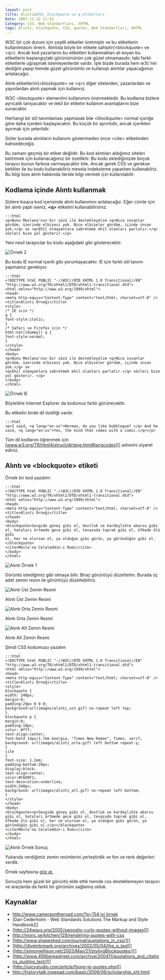 ```yaml
---
layout: post
title: Alıntı&#58; blockquote ve q etiketleri
Date: 2007-11-12 11:52
Category: CSS, Web Standartları, XHTML
tags: Alıntı, blockquote, CSS, quotes, Web Standartları, XHTML
---
```


W3C bir çok durum için çeşitli etiketler üretmiştir ve bu etiketlerin
kullanılmasını önerir. Alıntıda böyle bir etikete
sahiptir(<blockquote\> ve <q\>). Ancak kod yazarlarını bu etiketleri
kullanmaktan alı koyan bu etiketlerin başlangıçtaki görünümünün çok
güzel olmamasıdır, tabi farklı etiketlerle uğraşmak istemeyenlerde
vardır. İşte bizde burada hem w3c'nin dediğini yapıp hemde güzel
görünümlü ve kullanışlı alıntılar yapacağımızı anlatacağız.

Alıntı etiketlerini(<blockquote\> ve <q\>) diğer sitelerden,
yazarlardan ve yayınlardan alıntı yapmak için kullanırız.

W3C <blockquote\> elementini kullanımını önermektedir. Bu kodlama
bizlere ayrıcalık tanıyacaktır ve tekil bir etiketin kullanım
avantajlarını bize sunacaktır.

Herhangi bir stil tanımlaması yapmasak bile <blockquote\> normal
içeriğe göre daha içerden başlayacaktır. Bu küçük bir ayrıntıdır, ancak
içerikten ayırmak için yeterlidir.

Sizler burada alıntıların kullanımı göstermeden önce <cite\>
etiketinden bahsedeceğiz.

Bu zamanı geçmiş bir etiket değildir. Bu kod alıntıları aldığımız
siteleri belirtmek için kullanacağımız bir özelliktir. Bu kodu
eklediğinizde birçok tarayıcı bunun farkına varmayacaktır bile. Ancak
gerek CSS ve gerekse betikler ile bu kodu kullanabiliriz mesela
indeksleme yaparken kullanabilriz. Bu bilgi bize alıntı hakkında ileride
bilgi vermek için kullanılabilir.

## Kodlama içinde Alıntı kullanmak

Sizlere kısaca kod içerisinde alıntı kullanımını anlatacağız. Eğer cümle
için bir alıntı yaptı iseniz, **<q\>** etiketini kullanabilirsiniz.

	:::html
	<p>Bunu Mevlana'nın bir sözü ile destekleyelim <q>Nice insanlar gördüm, üzerinde elbisesi yok. Nice elbiseler gördüm, içinde insan yok.</q> ve <q>Ehil olmayanlara sabretmek ehil olanları parlatır.</q> sözleri bize yol gösterir.</p>

Yeni nesil tarayıcılar bu kodu aşağıdaki gibi gösterecektir.

![Örnek 2][]

Bu kodu IE normal içerik gibi yorumlayacaktır. IE için farklı stil
tanımı yapmamız gerekiyor.

	:::html
	<!DOCTYPE html PUBLIC "-//W3C//DTD XHTML 1.0 Transitional//EN" "http://www.w3.org/TR/xhtml1/DTD/xhtml1-transitional.dtd">
	<html xmlns="http://www.w3.org/1999/xhtml">
	<head>
	<meta http-equiv="Content-Type" content="text/html; charset=utf-8" />
	<title>Alıntı Örneği</title>
	<style>
	/* IE icin */
	q {
	font-style:italic;
	}
	/* Safari ve Firefox icin */
	html:not([dummy]) q {
	font-style:normal;
	}
	</style>
	</head>
	<body>
	<p>Bunu Mevlana'nın bir sözü ile destekleyelim <q>Nice insanlar gördüm, üzerinde elbisesi yok. Nice elbiseler gördüm, içinde insan yok.</q> ve
	<q>Ehil olmayanlara sabretmek ehil olanları parlatır.</q> sözleri bize yol gösterir. </p>
	</body>
	</html>

![Örnek IE][]

Böylelikle Internet Explorer da kodumuz farklı görünecektir.

Bu etiketin birde dil özelliği vardır.

	:::html
	<p>I said, <q lang="en-us">Herman, do you like bubblegum? </q> And he said, <q lang="en-us">Yes, the kind that comes with a comic.</q></p>

Tüm dil kodlarını öğrenmek için [www.w3.org/TR/html4/struct/dirlang.html#langcodes][] adresini ziyaret ediniz.

## Alıntı ve **<blockquote\>** etiketi

Örnek bir kod yazalım:

	:::html
	<!DOCTYPE html PUBLIC "-//W3C//DTD XHTML 1.0 Transitional//EN" "http://www.w3.org/TR/xhtml1/DTD/xhtml1-transitional.dtd">
	<html xmlns="http://www.w3.org/1999/xhtml">
	<head>
	<meta http-equiv="Content-Type" content="text/html; charset=utf-8" />
	<title>Alıntı Örneği</title>
	</head>
	<body>
	<blockquote>Sevgide güneş gibi ol, dostluk ve kardeşlikte akarsu gibi ol, hataları örtmede gece gibi ol, tevazuda toprak gibi ol, öfkede ölü gibi
	ol, her ne olursan ol, ya olduğun gibi görün, ya göründüğün gibi ol.</blockquote>
	<cite>Mevla'na Celaleddin-i Rumi</cite>
	</body>
	</html>

![Alıntı Örnek 1][]

Görüntü istediğimiz gibi olmaya bilir. Biraz görüntüyü düzeltelim.
Burada üç adet zemin resim ile görüntüyü düzeltebiliriz.

![Alıntı Üst Zemin Resmi][]

Alıntı Üst Zemin Resmi

![Alıntı Orta Zemin Resmi][]

Alıntı Orta Zemin Resmi

![Alıntı Alt Zemin Resmi][]

Alıntı Alt Zemin Resmi

Şimdi CSS kodumuzu yazalım

	:::html
	<!DOCTYPE html PUBLIC "-//W3C//DTD XHTML 1.0 Transitional//EN" "http://www.w3.org/TR/xhtml1/DTD/xhtml1-transitional.dtd">
	<html xmlns="http://www.w3.org/1999/xhtml">
	<head>
	<meta http-equiv="Content-Type" content="text/html; charset=utf-8" />
	<title>Alıntı Örneği</title>
	<style>
	blockquote {
	width: 240px;
	margin:0;
	padding:29px 0 0 0;
	background:url(images/alinti_ust.gif) no-repeat left top;
	}
	blockquote p {
	margin:0;
	padding:10px;
	color: #fff;
	text-align:center;
	font:bold 14px/1.7em Georgia, "Times New Roman", Times, serif;
	background: url(images/alinti_orta.gif) left bottom repeat-y;
	}
	cite
	{
	font-size: 1.2em;
	padding-bottom:29px;
	display:block;
	text-align:center;
	color:#C6D9F1;
	text-decoration:underline;
	width:240px;
	background: url(images/alinti_alt.gif) no-repeat left bottom;
	}
	</style>
	</head>
	<body>
	<blockquote><p>Sevgide güneş gibi ol, dostluk ve kardeşlikte akarsu gibi ol, hataları örtmede gece gibi ol, tevazuda toprak gibi ol, öfkede ölü gibi ol, her ne olursan ol, ya olduğun gibi görün, ya göründüğün gibi ol.</p></blockquote>
	<cite>Mevla'na Celaleddin-i Rumi</cite>
	</body>
	</html>

![Alıntı Örnek Sonuç][]

Yukarıda verdiğimiz zemin resimlerini yerleştirdik ve fon ve renk
değerleri verdik.

Örnek sayfasına [göz at.][]

Sonuçta hem güzel bir görüntü elde ettik hemde css desteklemeyen
tarayıcı ve araçlarda da farklı bir görünüm sağlamış olduk.

## Kaynaklar

-   [http://www.cameraontheroad.com/?p=154 iyi örnek][]
-   [Dan Cederholm - Web Standards Solutions The Markup and Style     Handbook][]
-   [http://24ways.org/2005/swooshy-curly-quotes-without-images][]
-   http://monc.se/kitchen/129/rendering-quotes-with-css
-   [http://www.shapeshed.com/journal/quotations_in_css/][]
-   [http://diveintomark.org/archives/2002/05/04/the_q_tag][]
-   [http://simonwillison.net/2003/May/21/stylingBlockquotes/][]
-   [http://www.456bereastreet.com/archive/200411/quotations_and_citations_quoting_text/][]
-   [http://juicystudio.com/article/fixing-ie-quotes.php][]
-   http://historytalk.typepad.com/basic/2006/06/scholarship_xht.html


  [Örnek 2]: /images/alinti_ornek2_1.gif
  [Örnek IE]: /images/alinti_ornek2_ie.gif
  [www.w3.org/TR/html4/struct/dirlang.html#langcodes]: http://www.w3.org/TR/html4/struct/dirlang.html#langcodes
  [Alıntı Örnek 1]: /images/alinti_ornek1.gif
  [Alıntı Üst Zemin Resmi]: /images/alinti_ust.gif
  [Alıntı Orta Zemin Resmi]: /images/alinti_orta.gif
  [Alıntı Alt Zemin Resmi]: /images/alinti_alt.gif
  [Alıntı Örnek Sonuç]: /images/alinti_ornek2.gif
  [göz at.]: /dokumanlar/alinti_ornek_sonuc.html
  [http://www.cameraontheroad.com/?p=154 iyi örnek]: http://www.cameraontheroad.com/?p=154%20iyi%20örnek
  [http://24ways.org/2005/swooshy-curly-quotes-without-images]: http://24ways.org/2005/swooshy-curly-quotes-without-images
  [http://www.shapeshed.com/journal/quotations_in_css/]: http://www.shapeshed.com/journal/quotations_in_css/
  [http://diveintomark.org/archives/2002/05/04/the_q_tag]: http://diveintomark.org/archives/2002/05/04/the_q_tag
  [http://simonwillison.net/2003/May/21/stylingBlockquotes/]: http://simonwillison.net/2003/May/21/stylingBlockquotes/
  [http://www.456bereastreet.com/archive/200411/quotations_and_citations_quoting_text/]: http://www.456bereastreet.com/archive/200411/quotations_and_citations_quoting_text/
  [http://juicystudio.com/article/fixing-ie-quotes.php]: http://juicystudio.com/article/fixing-ie-quotes.php
